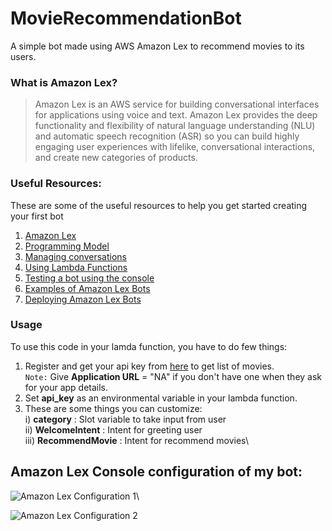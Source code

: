 # MovieRecommendationBot
A simple bot made using AWS Amazon Lex to recommend movies to its users.

### What is Amazon Lex?

> Amazon Lex is an AWS service for building conversational interfaces for applications using voice and text. Amazon Lex provides the deep functionality and flexibility of natural language understanding (NLU) and automatic speech recognition (ASR) so you can build highly engaging user experiences with lifelike, conversational interactions, and create new categories of products.

### Useful Resources: 
These are some of the useful resources to help you get started creating your first bot

1. [Amazon Lex](https://docs.aws.amazon.com/lex/latest/dg/what-is.html)
2. [Programming Model](https://docs.aws.amazon.com/lex/latest/dg/programming-model.html)
3. [Managing conversations](https://docs.aws.amazon.com/lexv2/latest/dg/using-conversations.html)
4. [Using Lambda Functions](https://docs.aws.amazon.com/lex/latest/dg/using-lambda.html)
5. [Testing a bot using the console](https://docs.aws.amazon.com/lexv2/latest/dg/build-test.html)
6. [Examples of Amazon Lex Bots](https://docs.aws.amazon.com/lex/latest/dg/additional-exercises.html)
7. [Deploying Amazon Lex Bots](https://docs.aws.amazon.com/lex/latest/dg/examples.html)

### Usage
To use this code in your lamda function, you have to do few things:
1. Register and get your api key from [here](https://developers.themoviedb.org/3/getting-started/introduction) to get list of movies.\
   ```Note:``` Give **Application URL** = "NA" if you don't have one when they ask for your app details.
2. Set **api_key** as an environmental variable in your lambda function.
3. These are some things you can customize:\
    i) **category** : Slot variable to take input from user\
   ii) **WelcomeIntent** : Intent for greeting user\
  iii) **RecommendMovie** : Intent for recommend movies\

## Amazon Lex Console configuration of my bot: 
![Amazon Lex Configuration 1](https://github.com/Apeksh742/MovieRecommendationBot/blob/main/images/LexSS1.png?raw=true)\

![Amazon Lex Configuration 2](https://github.com/Apeksh742/MovieRecommendationBot/blob/main/images/LexSS2.png?raw=true)
